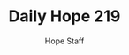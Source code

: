 ---
image: /assets/img/daily-hope-default-artwork.png
title: Daily Hope 219
number: 219
categories:
  - Daily Hope
author: Hope Staff
notes: Daily Hope 219
embed: >-
  <iframe src="https://open.spotify.com/embed/episode/0ooYrBXtvbwTKwQXTAPuFK?utm_source=generator" width="400px" height="102px" frameborder=“0" scrolling=“no”></iframe>
---